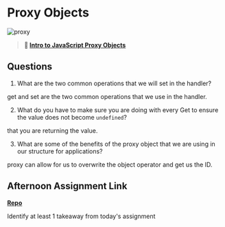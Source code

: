 # Proxy Objects

![proxy](https://bcw.blob.core.windows.net/public/img/journals/5120113092091727)

> **📖 [Intro to JavaScript Proxy Objects](https://codeworksacademy.com/fs-student-guide/resources/wk3/03-Proxies)**

## Questions

1. What are the two common operations that we will set in the handler?

get and set are the two common operations that we use in the handler.

2. What do you have to make sure you are doing with every Get to ensure the value does not become `undefined`?

that you are returning the value.

3. What are some of the benefits of the proxy object that we are using in our structure for applications?

proxy can allow for us to overwrite the object operator and get us the ID.

## Afternoon Assignment Link

**[Repo](https://github.com/Casey1224/summer22-gregslistMVC)**

Identify at least 1 takeaway from today's assignment
